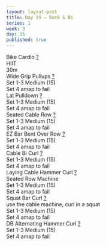 ```yaml
---
layout: layout-post
title: Day 15 — Back & Bi
series: 1
week: 3
day: 15
published: true
---
```


<div class="ex_list">

  <div class="ex">
    <div class="name">
      Bike Cardio
      <a href="https://www.youtube.com/watch?v=WRylMkvahjM" target="_blank">?</a>
    </div>
    <div class="set">HIIT </div>
    <div class="rep">30m</div>
  </div>

  <div class="ex">
    <div class="name">
      Wide Grip Pullups
      <a href="https://www.youtube.com/watch?v=iywjqUo5nmU" target="_blank">?</a>
    </div>
    <div class="set">Set 1-3 Medium (15)</div>
    <div class="rep">Set 4 amap to fail</div>
  </div>

  <div class="ex">
    <div class="name">
      Lat Pulldown
      <a href="https://www.youtube.com/watch?v=von4DUh9soE" target="_blank">?</a>
    </div>
    <div class="set">Set 1-3 Medium (15)</div>
    <div class="rep">Set 4 amap to fail</div>
  </div>

  <div class="ex">
    <div class="name">
      Seated Cable Row
      <a href="https://www.youtube.com/watch?v=A77hAjcpN1s" target="_blank">?</a>
    </div>
    <div class="set">Set 1-3 Medium (15)</div>
    <div class="rep">Set 4 amap to fail</div>
  </div>

  <div class="ex">
    <div class="name">
      EZ Bar Bent Over Row 
      <a href="https://www.youtube.com/watch?v=BaeLwoJIWG0" target="_blank">?</a>
    </div>
    <div class="set">Set 1-3 Medium (15)</div>
    <div class="rep">Set 4 amap to fail</div>
  </div>

  <div class="ex">
    <div class="name">
      Cable Bi Curl
      <a href="https://www.youtube.com/watch?v=kyyP5l8noSY" target="_blank">?</a>
    </div>
    <div class="set">Set 1-3 Medium (15)</div>
    <div class="rep">Set 4 amap to fail</div>
  </div>

  <div class="ex">
    <div class="name">
      Laying Cable Hammer Curl
      <a href="https://www.youtube.com/watch?v=khyjpRPUEB0" target="_blank">?</a>
      <div class="note">Seated Row Machine</div>
    </div>
    <div class="set">Set 1-3 Medium (15)</div>
    <div class="rep">Set 4 amap to fail</div>
  </div>

  <div class="ex">
    <div class="name">
      Squat Bar Curl
      <a href="https://www.youtube.com/watch?v=W4HZ8eVpeaE" target="_blank">?</a>
      <div class="note">use the cable machine, curl in a squat</div>
    </div>
    <div class="set">Set 1-3 Medium (15)</div>
    <div class="rep">Set 4 amap to fail</div>
  </div>

  <div class="ex">
    <div class="name">
      DB Alternating Hammer Curl
      <a href="https://www.youtube.com/watch?v=zC3nLlEvin4" target="_blank">?</a>
    </div>
    <div class="set">Set 1-3 Medium (15)</div>
    <div class="rep">Set 4 amap to fail</div>
  </div>
</div>



